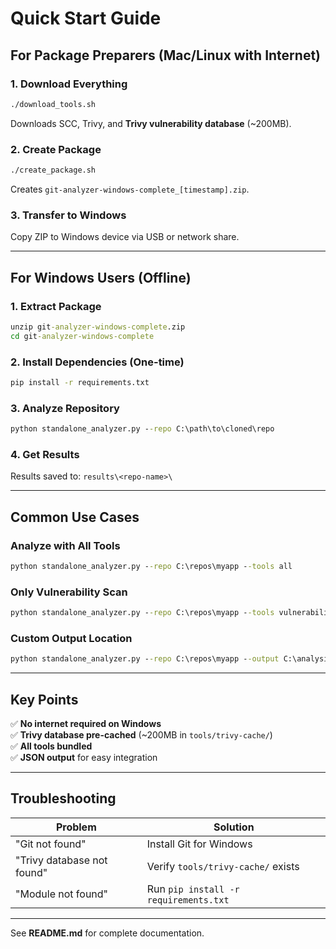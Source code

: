 # Quick Start Guide

## For Package Preparers (Mac/Linux with Internet)

### 1. Download Everything
```bash
./download_tools.sh
```
Downloads SCC, Trivy, and **Trivy vulnerability database** (~200MB).

### 2. Create Package
```bash
./create_package.sh
```
Creates `git-analyzer-windows-complete_[timestamp].zip`.

### 3. Transfer to Windows
Copy ZIP to Windows device via USB or network share.

---

## For Windows Users (Offline)

### 1. Extract Package
```cmd
unzip git-analyzer-windows-complete.zip
cd git-analyzer-windows-complete
```

### 2. Install Dependencies (One-time)
```cmd
pip install -r requirements.txt
```

### 3. Analyze Repository
```cmd
python standalone_analyzer.py --repo C:\path\to\cloned\repo
```

### 4. Get Results
Results saved to: `results\<repo-name>\`

---

## Common Use Cases

### Analyze with All Tools
```cmd
python standalone_analyzer.py --repo C:\repos\myapp --tools all
```

### Only Vulnerability Scan
```cmd
python standalone_analyzer.py --repo C:\repos\myapp --tools vulnerability
```

### Custom Output Location
```cmd
python standalone_analyzer.py --repo C:\repos\myapp --output C:\analysis
```

---

## Key Points

✅ **No internet required on Windows**  
✅ **Trivy database pre-cached** (~200MB in `tools/trivy-cache/`)  
✅ **All tools bundled**  
✅ **JSON output** for easy integration

---

## Troubleshooting

| Problem | Solution |
|---------|----------|
| "Git not found" | Install Git for Windows |
| "Trivy database not found" | Verify `tools/trivy-cache/` exists |
| "Module not found" | Run `pip install -r requirements.txt` |

---

See **README.md** for complete documentation.

